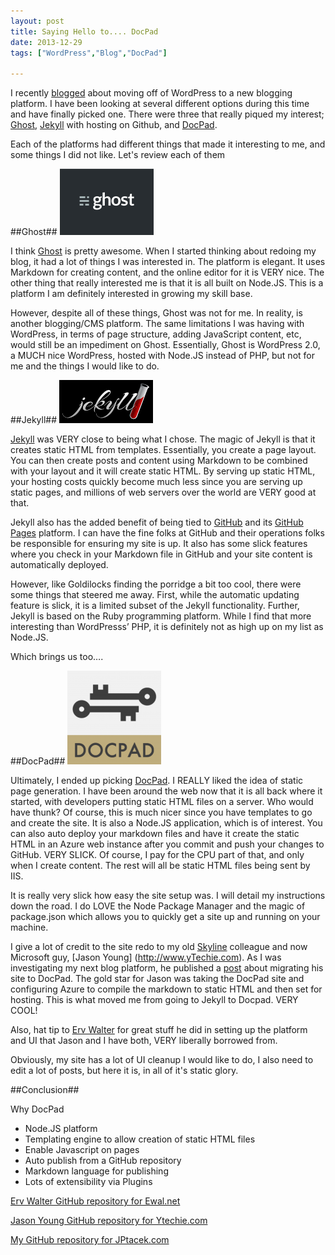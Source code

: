 ```yaml
---
layout: post
title: Saying Hello to.... DocPad
date: 2013-12-29
tags: ["WordPress","Blog","DocPad"]

---
```


I recently [blogged](/2013/12/saying-goodbye-to-wordpress/) about moving off of WordPress to a new blogging platform.
I have been looking at several different options during this time and have finally picked one. There were three that really piqued my interest; [Ghost](http://www.tryghost.org), [Jekyll](http://jekyllrb.com/) with hosting on Github, and [DocPad](http://docpad.org/).

Each of the platforms had different things that made it interesting to me, and some things I did not like. Let's review each of them

##Ghost##
![Ghost Logo](GhostLogo.png)

I think [Ghost](http://www.Ghost.org) is pretty awesome. When I started thinking about redoing my blog, it had a lot of things I was interested in. The platform is elegant. It uses Markdown for creating content, and the online editor for it is VERY nice. The other thing that really interested me is that it is all built on Node.JS. This is a platform I am definitely interested in growing my skill base.

However, despite all of these things, Ghost was not for me. In reality, is another blogging/CMS platform. The same limitations I was having with WordPress, in terms of page structure, adding JavaScript content, etc, would still be an impediment on Ghost. Essentially, Ghost is WordPress 2.0, a MUCH nice WordPress, hosted with Node.JS instead of PHP, but not for me and the things I would like to do.

##Jekyll##
![Jekyll Logo](JekyllLogo.png)

[Jekyll](http://jekyllrb.com/) was VERY close to being what I chose. The magic of Jekyll is that it creates static HTML from templates. Essentially, you create a page layout. You can then create posts and content using Markdown to be combined with your layout and it will create static HTML. By serving up static HTML, your hosting costs quickly become much less since you are serving up static pages, and millions of web servers over the world are VERY good at that.

Jekyll also has the added benefit of being tied to [GitHub](http://www.GitHub.com) and its [GitHub Pages]( http://pages.github.com/) platform. I can have the fine folks at GitHub and their operations folks be responsible for ensuring my site is up. It also has some slick features where you check in your Markdown file in GitHub and your site content is automatically deployed.

However, like Goldilocks finding the porridge a bit too cool, there were some things that steered me away. First, while the automatic updating feature is slick, it is a limited subset of the Jekyll functionality. Further, Jekyll is based on the Ruby programming platform. While I find that more interesting than WordPresss’ PHP, it is definitely not as high up on my list as Node.JS.

Which brings us too….

##DocPad##
![DocPad Logo](DocPadLogo.png)

Ultimately, I ended up picking [DocPad](http://docpad.org/). I REALLY liked the idea of static page generation. I have been around the web now that it is all back where it started, with developers putting static HTML files on a server. Who would have thunk? Of course, this is much nicer since you have templates to go and create the site. It is also a Node.JS application, which is of interest. You can also auto deploy your markdown files and have it create the static HTML in an Azure web instance after you commit and push your changes to GitHub. VERY SLICK. Of course, I pay for the CPU part of that, and only when I create content. The rest will all be static HTML files being sent by IIS.

It is really very slick how easy the site setup was. I will detail my instructions down the road. I do LOVE the Node Package Manager and the magic of package.json which allows you to quickly get a site up and running on your machine.

I give a lot of credit to the site redo to my old [Skyline](http://www.SkylineTechnologies) colleague and now Microsoft guy, [Jason Young] (http://www.yTechie.com). As I was investigating my next blog platform, he published a [post]( http://www.ytechie.com/2013/11/blogging-awesomeness-with-a-static-generator-and-markdown/) about migrating his site to DocPad. The gold star for Jason was taking the DocPad site and configuring Azure to compile the markdown to static HTML and then set for hosting. This is what moved me from going to Jekyll to Docpad. VERY COOL!

Also, hat tip to [Erv Walter](http://www.ewal.net/) for great stuff he did in setting up the platform and UI that Jason and I have both, VERY liberally borrowed from.

Obviously, my site has a lot of UI cleanup I would like to do, I also need to edit a lot of posts, but here it is, in all of it's static glory.

##Conclusion##

Why DocPad

* Node.JS platform
* Templating engine to allow creation of static HTML files
* Enable Javascript on pages
* Auto publish from a GitHub repository
* Markdown language for publishing
* Lots of extensibility via Plugins

[Erv Walter GitHub repository for Ewal.net](https://github.com/ervwalter/ewalnet-docpad)

[Jason Young GitHub repository for Ytechie.com](https://github.com/ytechie/ytechie-docpad)

[My GitHub repository for JPtacek.com](https://github.com/jptacek/JPtacek.com-docpad)

